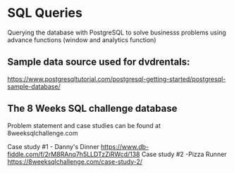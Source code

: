 # SQL Queries

Querying the database with PostgreSQL to solve businesss problems using advance functions (window and analytics function)

## Sample data source used for dvdrentals:

https://www.postgresqltutorial.com/postgresql-getting-started/postgresql-sample-database/


## The 8 Weeks SQL challenge database
Problem statement and case studies can be found at 8weeksqlchallenge.com

Case study #1 - Danny's Dinner https://www.db-fiddle.com/f/2rM8RAnq7h5LLDTzZiRWcd/138
Case study #2 -Pizza Runner https://8weeksqlchallenge.com/case-study-2/



